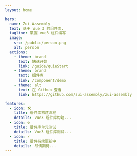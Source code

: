 ```yaml
---
layout: home

hero:
  name: Zui-Assembly
  text: 基于 Vue 3 的组件库.
  tagline: 掌握 vue3 组件编写
  image:
    src: /public/person.png
    alt: person
  actions:
    - theme: brand
      text: 快速开始
      link: /guide/quieStart
    - theme: brand
      text: 组件库
      link: /component/demo
    - theme: alt
      text: 在 Github 查看
      link: https://github.com/zui-assembly/zui-assembly

features:
  - icon: 🛠️
    title: 组件库构建流程
    details: Vue3 组件库构建...
  - icon: ⚙️
    title: 组件库单元测试
    details: Vue3 组件库测试...
  - icon: ⚡️
    title: 组件持续更新中
    details: 尽情期待...
---
```


